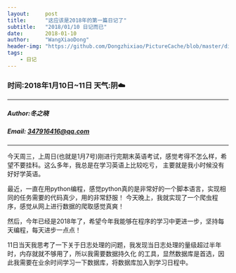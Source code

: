 ```yaml
---
layout:     post
title:      "这应该是2018年的第一篇日记了"
subtitle:   "2018/01/10 日记而已"
date:       2018-01-10
author:     "WangXiaoDong"
header-img: "https://github.com/Dongzhixiao/PictureCache/blob/master/diaryPic/20180110.jpg?raw=true"
tags:
    - 日记
---
```



### 时间:2018年1月10日~11日 天气:阴:cloud:
-----
#####   Author:冬之晓
#####   Email: 347916416@qq.com
----------

今天周三，上周日(也就是1月7号)刚进行完期末英语考试，感觉考得不怎么样，希望不要挂科。这么多年，我总是在学习英语上比较吃亏，
主要就是我小时候没有好好学英语。

最近，一直在用python编程，感觉python真的是非常好的一个脚本语言，实现相同的任务需要的代码真少，用的非常舒服！
今天晚上，我就实现了一个爬虫程序，感觉从网上进行数据的爬取感觉真爽！

然后，今年已经是2018年了，希望今年我能够在程序的学习中更进一步，坚持每天编程，每天进步一点点！

11日当天我思考了一下关于日志处理的问题，我发现当日志处理的量级超过半年时，内存就就不够用了，所以我需要数据持久化
的工具，显然数据库是首选，因此我需要在业余时间学习一下数据库，将数据库加入到学习日程中。